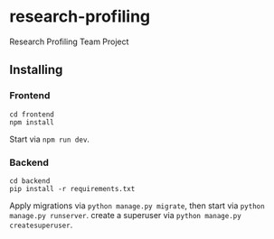 # research-profiling
Research Profiling Team Project 

## Installing

### Frontend

```
cd frontend
npm install
```

Start via `npm run dev`.

### Backend

```
cd backend
pip install -r requirements.txt
```

Apply migrations via `python manage.py migrate`, then start via `python manage.py runserver`.
create a superuser via `python manage.py createsuperuser`.